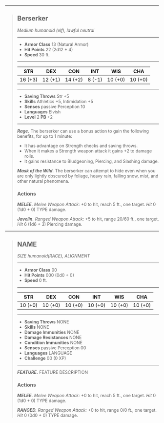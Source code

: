 



___
> ## Berserker
>*Medium humanoid (elf), lawful neutral*
> ___
> - **Armor Class** 13 (Natural Armor)
> - **Hit Points** 22 (2d12 + 4)
> - **Speed** 30 ft.
>___
>|   STR   |   DEX   |   CON   |   INT   |   WIS   |   CHA   |
>|:-------:|:-------:|:-------:|:-------:|:-------:|:-------:|
>| 16 (+3) | 12 (+1) | 14 (+2) |  8 (-1) | 10 (+0) | 10 (+0) |
>___
> - **Saving Throws** Str +5
> - **Skills** Athletics +5, Intimidation +5
> - **Senses** passive Perception 10
> - **Languages** Elvish
> - **Level** 2 **PB** +2
> ___
> ***Rage.***
> The berserker can use a bonus action to gain the following benefits, for up to 1 minute:
> - It has advantage on Strength checks and saving throws.
> - When it makes a Strength weapon attack it gains +2 to damage rolls.
> - It gains resistance to Bludgeoning, Piercing, and Slashing damage.
>
> ***Mask of the Wild.***
> The berserker can attempt to hide even when you are only lightly obscured by foliage, heavy rain, falling snow, mist, and other natural phenomena. 
>
>
> ### Actions
> ***MELEE.*** *Melee Weapon Attack:* +0 to hit, reach 5 ft., one target. *Hit* 0 (1d0 + 0) TYPE damage. 
>
> ***Javelin.*** *Ranged Weapon Attack:* +5 to hit, range 20/60 ft., one target. *Hit* 6 (1d6 + 3) Piercing damage. 


___
> ## NAME
>*SIZE humanoid(RACE), ALIGNMENT*
> ___
> - **Armor Class** 00
> - **Hit Points** 000 (0d0 + 0)
> - **Speed** 0 ft.
>___
>|   STR   |   DEX   |   CON   |   INT   |   WIS   |   CHA   |
>|:-------:|:-------:|:-------:|:-------:|:-------:|:-------:|
>| 10 (+0) | 10 (+0) | 10 (+0) | 10 (+0) | 10 (+0) | 10 (+0) |
>___
> - **Saving Throws** NONE
> - **Skills** NONE
> - **Damage Immunities** NONE
> - **Damage Resistances** NONE
> - **Condition Immunities** NONE
> - **Senses** passive Perception 00
> - **Languages** LANGUAGE
> - **Challenge** 00 (0 XP)
> ___
> ***FEATURE.*** FEATURE DESCRIPTION
>
> ### Actions
> ***MELEE.*** *Melee Weapon Attack:* +0 to hit, reach 5 ft., one target. *Hit* 0 (1d0 + 0) TYPE damage. 
>
> ***RANGED.*** *Ranged Weapon Attack:* +0 to hit, range 0/0 ft., one target. *Hit* 0 (0d0 + 0) TYPE damage. 